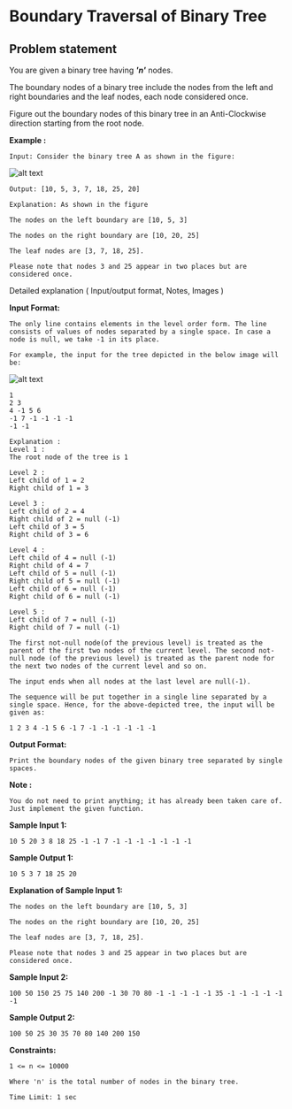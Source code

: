 Boundary Traversal of Binary Tree
=================================

Problem statement
-----------------

You are given a binary tree having _**'n'**_ nodes.

  

The boundary nodes of a binary tree include the nodes from the left and right boundaries and the leaf nodes, each node considered once.

  

Figure out the boundary nodes of this binary tree in an Anti-Clockwise direction starting from the root node.

  

**Example :**

    Input: Consider the binary tree A as shown in the figure:
    

![alt text](https://files.codingninjas.in/boundarytraversal-5149.png)

    Output: [10, 5, 3, 7, 18, 25, 20]
    
    Explanation: As shown in the figure
    
    The nodes on the left boundary are [10, 5, 3]
    
    The nodes on the right boundary are [10, 20, 25]
    
    The leaf nodes are [3, 7, 18, 25].
    
    Please note that nodes 3 and 25 appear in two places but are considered once.
    

Detailed explanation ( Input/output format, Notes, Images )

**Input Format:**

    The only line contains elements in the level order form. The line consists of values of nodes separated by a single space. In case a node is null, we take -1 in its place.
    
    For example, the input for the tree depicted in the below image will be:
    

![alt text](https://files.codingninjas.in/0000000000004189.png)

    1
    2 3
    4 -1 5 6
    -1 7 -1 -1 -1 -1
    -1 -1
    
    Explanation :
    Level 1 :
    The root node of the tree is 1
    
    Level 2 :
    Left child of 1 = 2
    Right child of 1 = 3
    
    Level 3 :
    Left child of 2 = 4
    Right child of 2 = null (-1)
    Left child of 3 = 5
    Right child of 3 = 6
    
    Level 4 :
    Left child of 4 = null (-1)
    Right child of 4 = 7
    Left child of 5 = null (-1)
    Right child of 5 = null (-1)
    Left child of 6 = null (-1)
    Right child of 6 = null (-1)
    
    Level 5 :
    Left child of 7 = null (-1)
    Right child of 7 = null (-1)
    
    The first not-null node(of the previous level) is treated as the parent of the first two nodes of the current level. The second not-null node (of the previous level) is treated as the parent node for the next two nodes of the current level and so on.
    
    The input ends when all nodes at the last level are null(-1).
    
    The sequence will be put together in a single line separated by a single space. Hence, for the above-depicted tree, the input will be given as:
    
    1 2 3 4 -1 5 6 -1 7 -1 -1 -1 -1 -1 -1
    

  

**Output Format:**

    Print the boundary nodes of the given binary tree separated by single spaces.
    

  

**Note :**

    You do not need to print anything; it has already been taken care of. Just implement the given function.
    

**Sample Input 1:**

    10 5 20 3 8 18 25 -1 -1 7 -1 -1 -1 -1 -1 -1 -1
    

**Sample Output 1:**

    10 5 3 7 18 25 20
    

**Explanation of Sample Input 1:**

    The nodes on the left boundary are [10, 5, 3]
    
    The nodes on the right boundary are [10, 20, 25]
    
    The leaf nodes are [3, 7, 18, 25].
    
    Please note that nodes 3 and 25 appear in two places but are considered once.
    

**Sample Input 2:**

    100 50 150 25 75 140 200 -1 30 70 80 -1 -1 -1 -1 -1 35 -1 -1 -1 -1 -1 -1
    

**Sample Output 2:**

    100 50 25 30 35 70 80 140 200 150
    

**Constraints:**

    1 <= n <= 10000
    
    Where 'n' is the total number of nodes in the binary tree.
    
    Time Limit: 1 sec
